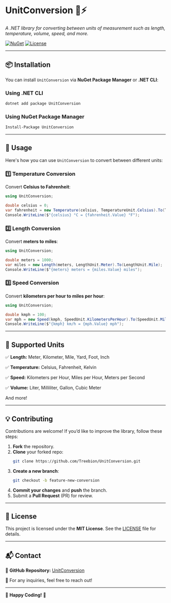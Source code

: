 # **UnitConversion 📏⚡**
*A .NET library for converting between units of measurement such as length, temperature, volume, speed, and more.*

[![NuGet](https://img.shields.io/nuget/v/Treebion.UnitConversion.svg)](https://www.nuget.org/packages/Treebion.UnitConversion/)
[![License](https://img.shields.io/badge/license-MIT-blue.svg)](LICENSE)

---

## **📦 Installation**
You can install `UnitConversion` via **NuGet Package Manager** or **.NET CLI**:

### **Using .NET CLI**
```sh
dotnet add package UnitConversion
```

### **Using NuGet Package Manager**
```sh
Install-Package UnitConversion
```

---

## **📖 Usage**
Here's how you can use `UnitConversion` to convert between different units:

### **1️⃣ Temperature Conversion**
Convert **Celsius to Fahrenheit**:
```csharp
using UnitConversion;

double celsius = 0;
var fahrenheit = new Temperature(celsius, TemperatureUnit.Celsius).To(TemperatureUnit.Fahrenheit);
Console.WriteLine($"{celsius} °C = {fahrenheit.Value} °F");
```

### **2️⃣ Length Conversion**
Convert **meters to miles**:
```csharp
using UnitConversion;

double meters = 1000;
var miles = new Length(meters, LengthUnit.Meter).To(LengthUnit.Mile);
Console.WriteLine($"{meters} meters = {miles.Value} miles");
```

### **3️⃣ Speed Conversion**
Convert **kilometers per hour to miles per hour**:
```csharp
using UnitConversion;

double kmph = 100;
var mph = new Speed(kmph, SpeedUnit.KilometersPerHour).To(SpeedUnit.MilesPerHour);
Console.WriteLine($"{kmph} km/h = {mph.Value} mph");
```

---

## **📌 Supported Units**
✅ **Length:** Meter, Kilometer, Mile, Yard, Foot, Inch

✅ **Temperature:** Celsius, Fahrenheit, Kelvin

✅ **Speed:** Kilometers per Hour, Miles per Hour, Meters per Second

✅ **Volume:** Liter, Milliliter, Gallon, Cubic Meter

And more!

---

## **💡 Contributing**
Contributions are welcome! If you’d like to improve the library, follow these steps:

1. **Fork** the repository.
2. **Clone** your forked repo:
   ```sh
   git clone https://github.com/Treebion/UnitConversion.git
   ```
3. **Create a new branch**:
   ```sh
   git checkout -b feature-new-conversion
   ```
4. **Commit your changes** and **push** the branch.
5. Submit a **Pull Request** (PR) for review.

---

## **📜 License**
This project is licensed under the **MIT License**. See the [LICENSE](LICENSE) file for details.

---

## **📬 Contact**
📌 **GitHub Repository:** [UnitConversion](https://github.com/Treebion/UnitConversion)

📧 For any inquiries, feel free to reach out!

---

🚀 **Happy Coding!** 🎉

